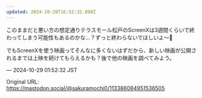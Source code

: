 ```yaml
---
updated: 2024-10-28T16:52:32.898Z
---
```


<p>このままだと悪い方の想定通りテラスモール松戸のScreenXは3週間くらいで終わってしまう可能性もあるのかな…？ずっと終わらないでほしいよ〜🥲</p><p>でもScreenXを使う映画ってそんなに多くないはずだから、新しい映画が公開されるまでは上映を続けてもらえるかも？後で他の映画を調べてみよう。</p>

&mdash; 2024-10-29 01:52:32 JST

Original URL: https://mastodon.social/@sakuramochi0/113386084951536505
